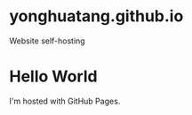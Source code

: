 # yonghuatang.github.io
Website self-hosting

<html>
<body>
<h1>Hello World</h1>
<p>I'm hosted with GitHub Pages.</p>
</body>
</html>
